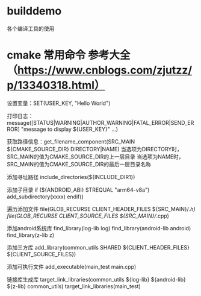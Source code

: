 # builddemo
各个编译工具的使用

# cmake 常用命令   参考大全（https://www.cnblogs.com/zjutzz/p/13340318.html）

设置变量：SET(USER_KEY, "Hello World")

打印日志：message([STATUS|WARNING|AUTHOR_WARNING|FATAL_ERROR|SEND_ERROR] "message to display ${USER_KEY}" ...)

获取路径信息：get_filename_component(SRC_MAIN ${CMAKE_SOURCE_DIR} DIRECTORY|NAME)
当选项为DIRECTORY时，SRC_MAIN的值为CMAKE_SOURCE_DIR的上一层目录
当选项为NAME时，SRC_MAIN的值为CMAKE_SOURCE_DIR的最后一层目录名称

添加寻址路径
include_directories(${INCLUDE_DIR1})

添加子目录
if (${ANDROID_ABI} STREQUAL "arm64-v8a")
    add_subdirectory(xxxx)
endif()

遍历添加文件
file(GLOB_RECURSE CLIENT_HEADER_FILES  ${SRC_MAIN}/*.h)
file(GLOB_RECURSE CLIENT_SOURCE_FILES  ${SRC_MAIN}/*.cpp)

添加android系统库
find_library(log-lib log)
find_library(android-lib android)
find_library(z-lib z)

添加三方库
add_library(common_utils SHARED ${CLIENT_HEADER_FILES} ${CLIENT_SOURCE_FILES})

添加可执行文件
add_executable(main_test main.cpp)

链接库生成库
target_link_libraries(common_utils  ${log-lib} ${android-lib} ${z-lib} common_utils)
target_link_libraries(main_test)

